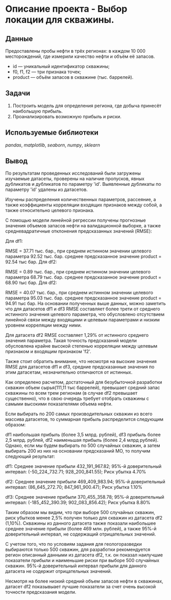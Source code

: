 # Oписание проекта - Выбор локации для скважины.

## Данные

Предоставлены пробы нефти в трёх регионах: в каждом 10 000 месторождений, где измерили качество нефти и объём её запасов.

- id — уникальный идентификатор скважины;
- f0, f1, f2 — три признака точек;
- product — объём запасов в скважине (тыс. баррелей).

## Задачи

1. Построить модель для определения региона, где добыча принесёт наибольшую прибыль.
2. Проанализировать возможную прибыль и риски.

## Используемые библиотеки
*pandas*, *matplotlib*, *seaborn*, *numpy*, *sklearn*

## Вывод

По результатам проведенных исследований были загружены изучаемые датасеты, проверены на наличие пропусков, явных дубликатов и дубликатов по параметру 'id'. Выявленные дубликаты по параметру 'id' удалены из датасетов.

Изучены распределения количественных параметров, рассеяние, а также коэффициенты корреляции входящих признаков между собой, а также относительно целевого признака.

С помощью модели линейной регрессии получены прогнозные значения объемов запасов нефти на валидационной выборке, а также средневадратичные отклонения предсказанных значений (RMSE):

Для df1:

RMSE = 37.71 тыс. бар., при среднем истинном значении целевого параметра 92.52 тыс. бар.
среднее предсказанное значение product = 92.54 тыс бар.
Для df2:

RMSE = 0.89 тыс. бар., при среднем истинном значении целевого параметра 68.79 тыс. бар.
среднее предсказанное значение product = 68.90 тыс бар.
Для df2:

RMSE = 40.07 тыс. бар., при среднем истинном значении целевого параметра 95.03 тыс. бар.
среднее предсказанное значение product = 94.91 тыс бар.
На основании полученных выше данных, можно заметить что для датасетов df1 и df3 RMSE составляет более трети от среднего истинного значения целевого параметра, что обусловлено отсутствием линейной связи между входящими и целевым параметрами и низким уровнем корреляции между ними.

Для датасета df2 RMSE составляет 1,29% от истинного среднего значения параметра. Такая точность предсказаний модели обусловлена крайне высокой степенью корреляции между целевым признаком и входящим признаком 'f2'.

Также стоит обратить внимание, что несмотря на высокие значения RMSE для датасетов df1 и df3, средние предсказанные значения по этим датасетам, незначительно отличаются от истинных.

Как определено расчетом, достаточный для безубыточной разработки скважин объем сырья(111,11 тыс баррелей), превышает средний запас скважины по всем трем регионам (в случае df2 превышает существенно), что в свою очередь требует отобрать скважины с самыми высокими показателями объема нефти.

Если выбирать по 200 самых производительных скважин из всего массива датасетов, то суммарная прибыль распределится следующим образом:

df1 наибольшая прибыль (более 3,5 млрд. рублей),
df3 прибыль более 2,5 млрд. рублей,
df2 наименьшая прибыль (более 2,4 млрд рублей).
Однако, если мы будем выбирать по 500 случайных скважин, а затем выбирать 200 из них на основании предсказаний МО, то получим следующий результат:

df1: Среднее значение прибыли 432_191_967.82; 95%-й доверительный интервал: (-50_224_732.71; 928_200_841.55); Риск убытка 4.70%

df2: Среднее значение прибыли 469_409_983.94; 95%-й доверительный интервал: (86_645_272.70; 847_961_900.47); Риск убытка 1.10%

df3: Среднее значение прибыли 370_455_358.78; 95%-й доверительный интервал: (-185_452_390.39; 902_083_856.42); Риск убытка 8.80%

Таким образом мы видим, что при выборе 500 случайных скважин, риск убытков менее 2,5% получен только для скважин из датасета df2 (1,10%). Скважины из данного датасета также показали наибольшее среднее значение прибыли (более 469 млн. рублей), а также 95%-й доверительный интервал, не содержащий отрицательных значений.

С учетом того, что по условиям задания для геологоразведки выбираются только 500 скважин, для разработки рекомендуется регион описанный данными из датасета df2, т.к. он показал наилучшие показатели прибыли и наименьшие риски при выборе 500 случайных скважин. 95%-й доверительный интервал прибыли для данного датасета не содержит отрицательных значений.

Несмотря на более низкий средний объем запасов нефти в скважинах, датасет df2 показывыает лучшие показатели за счет очень высокой точности предсказания модели.
